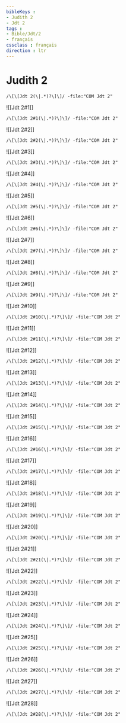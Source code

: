 ```yaml
---
bibleKeys : 
- Judith 2
- Jdt 2
tags : 
- Bible/Jdt/2
- français
cssclass : français
direction : ltr
---
```


# Judith 2

```query
/\[\[Jdt 2(\|.*)?\]\]/ -file:"COM Jdt 2"
```



![[Jdt 2#1]]

```query
/\[\[Jdt 2#1(\|.*)?\]\]/ -file:"COM Jdt 2"
```

![[Jdt 2#2]]

```query
/\[\[Jdt 2#2(\|.*)?\]\]/ -file:"COM Jdt 2"
```

![[Jdt 2#3]]

```query
/\[\[Jdt 2#3(\|.*)?\]\]/ -file:"COM Jdt 2"
```

![[Jdt 2#4]]

```query
/\[\[Jdt 2#4(\|.*)?\]\]/ -file:"COM Jdt 2"
```

![[Jdt 2#5]]

```query
/\[\[Jdt 2#5(\|.*)?\]\]/ -file:"COM Jdt 2"
```

![[Jdt 2#6]]

```query
/\[\[Jdt 2#6(\|.*)?\]\]/ -file:"COM Jdt 2"
```

![[Jdt 2#7]]

```query
/\[\[Jdt 2#7(\|.*)?\]\]/ -file:"COM Jdt 2"
```

![[Jdt 2#8]]

```query
/\[\[Jdt 2#8(\|.*)?\]\]/ -file:"COM Jdt 2"
```

![[Jdt 2#9]]

```query
/\[\[Jdt 2#9(\|.*)?\]\]/ -file:"COM Jdt 2"
```

![[Jdt 2#10]]

```query
/\[\[Jdt 2#10(\|.*)?\]\]/ -file:"COM Jdt 2"
```

![[Jdt 2#11]]

```query
/\[\[Jdt 2#11(\|.*)?\]\]/ -file:"COM Jdt 2"
```

![[Jdt 2#12]]

```query
/\[\[Jdt 2#12(\|.*)?\]\]/ -file:"COM Jdt 2"
```

![[Jdt 2#13]]

```query
/\[\[Jdt 2#13(\|.*)?\]\]/ -file:"COM Jdt 2"
```

![[Jdt 2#14]]

```query
/\[\[Jdt 2#14(\|.*)?\]\]/ -file:"COM Jdt 2"
```

![[Jdt 2#15]]

```query
/\[\[Jdt 2#15(\|.*)?\]\]/ -file:"COM Jdt 2"
```

![[Jdt 2#16]]

```query
/\[\[Jdt 2#16(\|.*)?\]\]/ -file:"COM Jdt 2"
```

![[Jdt 2#17]]

```query
/\[\[Jdt 2#17(\|.*)?\]\]/ -file:"COM Jdt 2"
```

![[Jdt 2#18]]

```query
/\[\[Jdt 2#18(\|.*)?\]\]/ -file:"COM Jdt 2"
```

![[Jdt 2#19]]

```query
/\[\[Jdt 2#19(\|.*)?\]\]/ -file:"COM Jdt 2"
```

![[Jdt 2#20]]

```query
/\[\[Jdt 2#20(\|.*)?\]\]/ -file:"COM Jdt 2"
```

![[Jdt 2#21]]

```query
/\[\[Jdt 2#21(\|.*)?\]\]/ -file:"COM Jdt 2"
```

![[Jdt 2#22]]

```query
/\[\[Jdt 2#22(\|.*)?\]\]/ -file:"COM Jdt 2"
```

![[Jdt 2#23]]

```query
/\[\[Jdt 2#23(\|.*)?\]\]/ -file:"COM Jdt 2"
```

![[Jdt 2#24]]

```query
/\[\[Jdt 2#24(\|.*)?\]\]/ -file:"COM Jdt 2"
```

![[Jdt 2#25]]

```query
/\[\[Jdt 2#25(\|.*)?\]\]/ -file:"COM Jdt 2"
```

![[Jdt 2#26]]

```query
/\[\[Jdt 2#26(\|.*)?\]\]/ -file:"COM Jdt 2"
```

![[Jdt 2#27]]

```query
/\[\[Jdt 2#27(\|.*)?\]\]/ -file:"COM Jdt 2"
```

![[Jdt 2#28]]

```query
/\[\[Jdt 2#28(\|.*)?\]\]/ -file:"COM Jdt 2"
```

